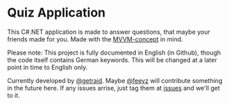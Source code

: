 # Quiz Application
This C#.NET application is made to answer questions, that maybe your friends made for you.
Made with the [MVVM-concept](https://de.wikipedia.org/wiki/Model_View_ViewModel) in mind.

Please note: This project is fully documented in English (in Github), though the code itself contains German keywords.
This will be changed at a later point in time to English only. 

Currently developed by [@getraid](https://github.com/getraid).
Maybe [@feeyz](https://github.com/Feeyz) will contribute something in the future here.
If any issues arrise, just tag them at [issues](https://github.com/getraid/QuizApplication/issues) and we'll get to it.
 
